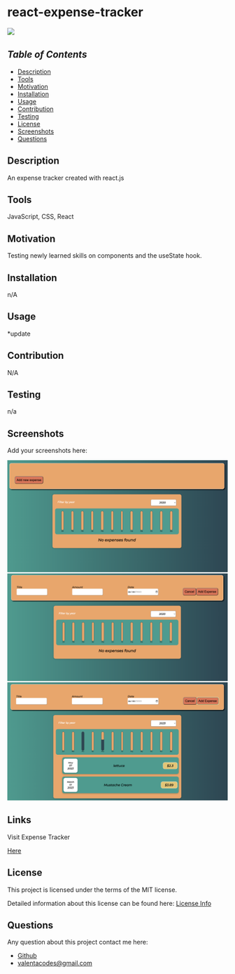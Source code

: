 # react-expense-tracker

<a href="https://choosealicense.com/licenses/mit">
<img src="https://img.shields.io/badge/License-MIT-blue" />
</a>

## *Table of Contents*

- [Description](#description)
- [Tools](#tools)
- [Motivation](#motivation)
- [Installation](#installation)
- [Usage](#usage)
- [Contribution](#contribution)
- [Testing](#testing)
- [License](#license)
- [Screenshots](#screenshots)
- [Questions](#questions)

## **Description**

  An expense tracker created with react.js

## **Tools**

  JavaScript, CSS, React

## **Motivation**

  Testing newly learned skills on components and the useState hook.

## **Installation**
  
  n/A

## **Usage**

  *update

## **Contribution**

  N/A
  
## **Testing**

  n/a

## **Screenshots**

  Add your screenshots here:

  ![Add Expense Screenshot](./public/assets/Screen%20Shot%202023-05-08%20at%201.57.41%20PM.png)
  ![Empty Expense Screenshot](./public/assets/Screen%20Shot%202023-05-08%20at%201.57.50%20PM.png)
  ![Expense Screenshot](./public/assets/Screen%20Shot%202023-05-08%20at%202.00.32%20PM.png)

## **Links**
  
  Visit Expense Tracker

  [Here](https://spiffy-maamoul-62ab88.netlify.app)

## License

  This project is licensed under the terms of the MIT license.

  Detailed information about this license can be found here: [License Info](https://choosealicense.com/licenses/mit)

## Questions

  Any question about this project contact me here:

- [Github](https://github.com/valentacodes)
- <valentacodes@gmail.com>
  